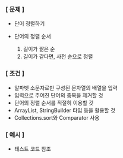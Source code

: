 ### [ 문제 ]

- 단어 정렬하기

- 단어의 정렬 순서
  1. 길이가 짦은 순
  2. 길이가 같다면, 사전 순으로 정렬

### [ 조건 ]

- 알파벳 소문자로만 구성된 문자열의 배열을 입력
- 입력으로 주어진 단어의 중복을 제거할 것
- 단어의 정렬 순서를 적절히 이용할 것
- ArrayList, StringBuilder 타입 등을 활용할 것
- Collections.sort와 Comparator<String> 사용

### [ 예시 ]

- 테스트 코드 참조
